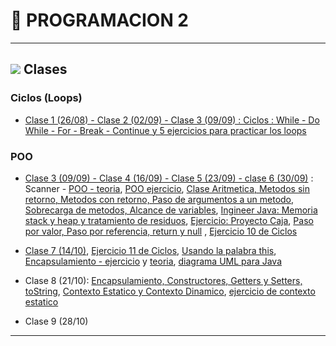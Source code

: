 # :book: PROGRAMACION 2

---

##  <img src="https://img.icons8.com/color/40/000000/java-coffee-cup-logo--v1.png"/> Clases

### Ciclos (Loops)

- [Clase 1 (26/08)  - Clase 2 (02/09) - Clase 3 (09/09) : Ciclos : While - Do While - For - Break - Continue y 5 ejercicios para practicar los loops](https://github.com/eugenia1984/UTN-FRSR-Programacion-1year-2semester/tree/main/programacion2/clase1_2_3/CicloWhile)

### POO

- [Clase 3 (09/09) - Clase 4 (16/09) - Clase 5 (23/09) - clase 6 (30/09)](https://github.com/eugenia1984/UTN-FRSR-Programacion-1year-2semester/tree/main/programacion2/clase3_4_5_6_poo) : Scanner - [POO - teoria](https://github.com/eugenia1984/UTN-FRSR-Programacion-1year-2semester/tree/main/programacion2/clase3_4_5_6_poo/README.md), [POO ejercicio](https://github.com/eugenia1984/UTN-FRSR-Programacion-1year-2semester/tree/main/programacion2/clase3_4_5_6_poo/Clases), [Clase Aritmetica, Metodos sin retorno, Metodos con retorno, Paso de argumentos a un metodo, Sobrecarga de metodos, Alcance de variables](https://github.com/eugenia1984/UTN-FRSR-Programacion-1year-2semester/tree/main/programacion2/clase3_4_5_6_poo/Aritmetica), [Ingineer Java: Memoria stack y heap y tratamiento de residuos](https://github.com/eugenia1984/UTN-FRSR-Programacion-1year-2semester/tree/main/programacion2/clase3_4_5_6_poo/README.md),  [Ejercicio: Proyecto Caja](https://github.com/eugenia1984/UTN-FRSR-Programacion-1year-2semester/tree/main/programacion2/clase3_4_5_6_poo/ProyectoCaja), [Paso por valor, Paso por referencia, return y null](https://github.com/eugenia1984/UTN-FRSR-Programacion-1year-2semester/tree/main/programacion2/clase3_4_5_6_poo/PasoPorValorReferencia) , [Ejercicio 10 de Ciclos](https://github.com/eugenia1984/UTN-FRSR-Programacion-1year-2semester/tree/main/programacion2/clase1_2_3/CicloWhile)


- [Clase 7 (14/10)](https://github.com/eugenia1984/UTN-FRSR-Programacion-1year-2semester/tree/main/programacion2/clase3_4_5_6_poo/Aritmetica), [Ejercicio 11 de Ciclos](https://github.com/eugenia1984/UTN-FRSR-Programacion-1year-2semester/tree/main/programacion2/clase1_2_3/CicloWhile), [Usando la palabra this](https://github.com/eugenia1984/UTN-FRSR-Programacion-1year-2semester/blob/main/programacion2/clase3_4_5_6_poo/Aritmetica/src/Operaciones/Persona.java), [Encapsulamiento - ejercicio](https://github.com/eugenia1984/UTN-FRSR-Programacion-1year-2semester/tree/main/programacion2/clase7_8/Encapsulamiento) y [teoria](https://github.com/eugenia1984/UTN-FRSR-Programacion-1year-2semester/blob/main/programacion2/clase3_4_5_6_poo/README.md), [diagrama UML para Java](https://github.com/eugenia1984/UTN-FRSR-Programacion-1year-2semester/tree/main/programacion2/clase7_8/herencia.uxf)

- Clase 8 (21/10): [Encapsulamiento, Constructores, Getters y Setters, toString](https://github.com/eugenia1984/UTN-FRSR-Programacion-1year-2semester/tree/main/programacion2/clase7_8/Encapsulamiento), [Contexto Estatico y Contexto Dinamico](https://github.com/eugenia1984/UTN-FRSR-Programacion-1year-2semester/tree/main/programacion2/clase7_8/Readme.md), [ejercicio de contexto estatico](https://github.com/eugenia1984/UTN-FRSR-Programacion-1year-2semester/tree/main/programacion2/clase7_8/ContextoEstatico)

- Clase 9 (28/10)

---

